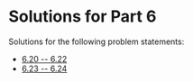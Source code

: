 # Solutions for Part 6

Solutions for the following problem statements:

- [6.20 -- 6.22](https://fullstackopen.com/en/part6/react_query_use_reducer_and_the_context#exercises-6-20-6-22)
- [6.23 -- 6.24](https://fullstackopen.com/en/part6/react_query_use_reducer_and_the_context#exercises-6-23-6-24)
